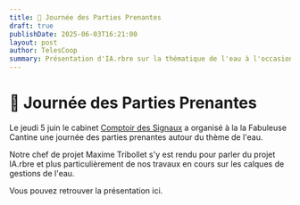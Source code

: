 ```yaml
---
title: 🤝 Journée des Parties Prenantes
draft: true
publishDate: 2025-06-03T16:21:00
layout: post
author: TelesCoop
summary: Présentation d'IA.rbre sur la thématique de l'eau à l'occasion de la Journée des Parties Prenantes
---
```

# 🤝 Journée des Parties Prenantes

Le jeudi 5 juin le cabinet [Comptoir des Signaux](https://www.comptoirdessignaux.com/) a organisé à la la Fabuleuse Cantine une journée des parties prenantes autour du thème de l'eau. 

Notre chef de projet Maxime Tribollet s'y est rendu pour parler du projet IA.rbre et plus particulièrement de nos travaux en cours sur les calques de gestions de l'eau. 

Vous pouvez retrouver la présentation ici.
